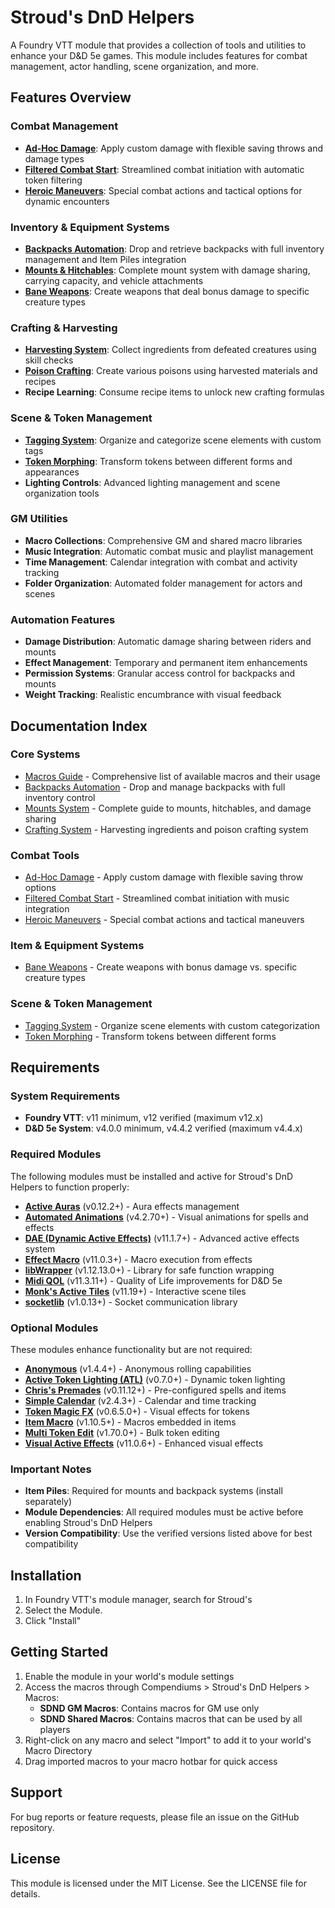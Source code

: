 # Stroud's DnD Helpers

A Foundry VTT module that provides a collection of tools and utilities to enhance your D&D 5e games. This module includes features for combat management, actor handling, scene organization, and more.

## Features Overview

### **Combat Management**
- **[Ad-Hoc Damage](combat/adhocDamage.md)**: Apply custom damage with flexible saving throws and damage types
- **[Filtered Combat Start](combat/startFilteredCombat.md)**: Streamlined combat initiation with automatic token filtering
- **[Heroic Maneuvers](heroic_maneuvers.md)**: Special combat actions and tactical options for dynamic encounters

### **Inventory & Equipment Systems**
- **[Backpacks Automation](backpacks/backpacks.md)**: Drop and retrieve backpacks with full inventory management and Item Piles integration
- **[Mounts & Hitchables](mounts/mounts.md)**: Complete mount system with damage sharing, carrying capacity, and vehicle attachments
- **[Bane Weapons](items/bane-weapons.md)**: Create weapons that deal bonus damage to specific creature types

### **Crafting & Harvesting**
- **[Harvesting System](crafting/crafting.md)**: Collect ingredients from defeated creatures using skill checks
- **[Poison Crafting](crafting/crafting.md)**: Create various poisons using harvested materials and recipes
- **Recipe Learning**: Consume recipe items to unlock new crafting formulas

### **Scene & Token Management**
- **[Tagging System](tagging.md)**: Organize and categorize scene elements with custom tags
- **[Token Morphing](morphTokens.md)**: Transform tokens between different forms and appearances
- **Lighting Controls**: Advanced lighting management and scene organization tools

### **GM Utilities**
- **Macro Collections**: Comprehensive GM and shared macro libraries
- **Music Integration**: Automatic combat music and playlist management
- **Time Management**: Calendar integration with combat and activity tracking
- **Folder Organization**: Automated folder management for actors and scenes

### **Automation Features**
- **Damage Distribution**: Automatic damage sharing between riders and mounts
- **Effect Management**: Temporary and permanent item enhancements
- **Permission Systems**: Granular access control for backpacks and mounts
- **Weight Tracking**: Realistic encumbrance with visual feedback

## Documentation Index

### **Core Systems**
- [Macros Guide](macros.md) - Comprehensive list of available macros and their usage
- [Backpacks Automation](backpacks/backpacks.md) - Drop and manage backpacks with full inventory control
- [Mounts System](mounts/mounts.md) - Complete guide to mounts, hitchables, and damage sharing
- [Crafting System](crafting/crafting.md) - Harvesting ingredients and poison crafting system

### **Combat Tools**
- [Ad-Hoc Damage](combat/adhocDamage.md) - Apply custom damage with flexible saving throw options
- [Filtered Combat Start](combat/startFilteredCombat.md) - Streamlined combat initiation with music integration
- [Heroic Maneuvers](heroic_maneuvers.md) - Special combat actions and tactical maneuvers

### **Item & Equipment Systems**
- [Bane Weapons](items/bane-weapons.md) - Create weapons with bonus damage vs. specific creature types

### **Scene & Token Management**
- [Tagging System](tagging.md) - Organize scene elements with custom categorization
- [Token Morphing](morphTokens.md) - Transform tokens between different forms

## Requirements

### **System Requirements**
- **Foundry VTT**: v11 minimum, v12 verified (maximum v12.x)
- **D&D 5e System**: v4.0.0 minimum, v4.4.2 verified (maximum v4.4.x)

### **Required Modules**
The following modules must be installed and active for Stroud's DnD Helpers to function properly:

- **[Active Auras](https://github.com/kandashi/Active-Auras)** (v0.12.2+) - Aura effects management
- **[Automated Animations](https://github.com/theripper93/autoanimations)** (v4.2.70+) - Visual animations for spells and effects
- **[DAE (Dynamic Active Effects)](https://gitlab.com/tposney/dae)** (v11.1.7+) - Advanced active effects system
- **[Effect Macro](https://github.com/krbz999/effectmacro)** (v11.0.3+) - Macro execution from effects
- **[libWrapper](https://github.com/ruipin/fvtt-lib-wrapper)** (v1.12.13.0+) - Library for safe function wrapping
- **[Midi QOL](https://gitlab.com/tposney/midi-qol)** (v11.3.11+) - Quality of Life improvements for D&D 5e
- **[Monk's Active Tiles](https://github.com/ironmonk88/monks-active-tiles)** (v11.19+) - Interactive scene tiles
- **[socketlib](https://github.com/farling42/foundryvtt-socketlib)** (v1.0.13+) - Socket communication library

### **Optional Modules**
These modules enhance functionality but are not required:

- **[Anonymous](https://github.com/reonZ/anonymous)** (v1.4.4+) - Anonymous rolling capabilities
- **[Active Token Lighting (ATL)](https://github.com/kandashi/Active-Token-Lighting)** (v0.7.0+) - Dynamic token lighting
- **[Chris's Premades](https://github.com/chrisk123999/chris-premades)** (v0.11.12+) - Pre-configured spells and items
- **[Simple Calendar](https://github.com/vigoren/foundryvtt-simple-calendar)** (v2.4.3+) - Calendar and time tracking
- **[Token Magic FX](https://github.com/Feu-Secret/Tokenmagic)** (v0.6.5.0+) - Visual effects for tokens
- **[Item Macro](https://github.com/Foundry-Workshop/Item-Macro)** (v1.10.5+) - Macros embedded in items
- **[Multi Token Edit](https://github.com/Aedif/multi-token-edit)** (v1.70.0+) - Bulk token editing
- **[Visual Active Effects](https://github.com/krbz999/visual-active-effects)** (v11.0.6+) - Enhanced visual effects

### **Important Notes**
- **Item Piles**: Required for mounts and backpack systems (install separately)
- **Module Dependencies**: All required modules must be active before enabling Stroud's DnD Helpers
- **Version Compatibility**: Use the verified versions listed above for best compatibility

## Installation

1. In Foundry VTT's module manager, search for Stroud's
2. Select the Module.
3. Click "Install"

## Getting Started

1. Enable the module in your world's module settings
2. Access the macros through Compendiums > Stroud's DnD Helpers > Macros:
   - **SDND GM Macros**: Contains macros for GM use only
   - **SDND Shared Macros**: Contains macros that can be used by all players
3. Right-click on any macro and select "Import" to add it to your world's Macro Directory
4. Drag imported macros to your macro hotbar for quick access


## Support

For bug reports or feature requests, please file an issue on the GitHub repository.

## License

This module is licensed under the MIT License. See the LICENSE file for details.